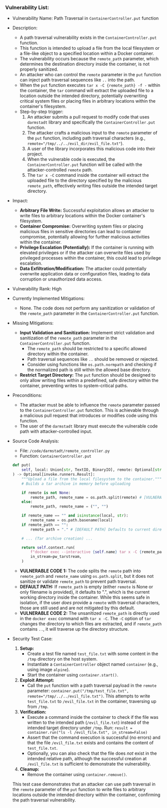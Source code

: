 ### Vulnerability List:

* Vulnerability Name: Path Traversal in `ContainerController.put` function

* Description:
    * A path traversal vulnerability exists in the `ContainerController.put` function.
    * This function is intended to upload a file from the local filesystem or a file-like object to a specified location within a Docker container.
    * The vulnerability occurs because the `remote_path` parameter, which determines the destination directory inside the container, is not properly sanitized.
    * An attacker who can control the `remote` parameter in the `put` function can inject path traversal sequences like `..` into the path.
    * When the `put` function executes `tar x -C {remote_path} -f -` within the container, the `tar` command will extract the uploaded file to a location outside the intended directory, potentially overwriting critical system files or placing files in arbitrary locations within the container's filesystem.
    * Step-by-step trigger:
        1. An attacker submits a pull request to modify code that uses `darmstadt` library and specifically the `ContainerController.put` function.
        2. The attacker crafts a malicious input to the `remote` parameter of the `put` function, including path traversal characters (e.g., `remote="/tmp/../../evil_dir/evil_file.txt"`).
        3. A user of the library incorporates this malicious code into their project.
        4. When the vulnerable code is executed, the `ContainerController.put` function will be called with the attacker-controlled `remote` path.
        5. The `tar x -C` command inside the container will extract the uploaded file to the directory specified by the malicious `remote_path`, effectively writing files outside the intended target directory.

* Impact:
    * **Arbitrary File Write:** Successful exploitation allows an attacker to write files to arbitrary locations within the Docker container's filesystem.
    * **Container Compromise:** Overwriting system files or placing malicious files in sensitive directories can lead to container compromise, potentially allowing for further malicious activities within the container.
    * **Privilege Escalation (Potentially):** If the container is running with elevated privileges or if the attacker can overwrite files used by privileged processes within the container, this could lead to privilege escalation.
    * **Data Exfiltration/Modification:** The attacker could potentially overwrite application data or configuration files, leading to data corruption or unauthorized data access.

* Vulnerability Rank: High

* Currently Implemented Mitigations:
    * None. The code does not perform any sanitization or validation of the `remote_path` parameter in the `ContainerController.put` function.

* Missing Mitigations:
    * **Input Validation and Sanitization:** Implement strict validation and sanitization of the `remote_path` parameter in the `ContainerController.put` function.
        *  The `remote_path` should be restricted to a specific allowed directory within the container.
        *  Path traversal sequences like `..` should be removed or rejected.
        *  Consider using functions like `os.path.normpath` and checking if the normalized path is still within the allowed base directory.
    * **Restrict Target Directory:**  The `put` function should be designed to only allow writing files within a predefined, safe directory within the container, preventing writes to system-critical paths.

* Preconditions:
    * The attacker must be able to influence the `remote` parameter passed to the `ContainerController.put` function. This is achievable through a malicious pull request that introduces or modifies code using this function.
    * The user of the `darmstadt` library must execute the vulnerable code path with attacker-controlled input.

* Source Code Analysis:
    * File: `/code/darmstadt/remote_controller.py`
    * Function: `ContainerController.put`
    ```python
    def put(
        self, local: Union[str, TextIO, BinaryIO], remote: Optional[str] = None
    ) -> Optional[invoke.runners.Result]:
        """Upload a file from the local filesystem to the container."""
        # Builds a tar archive in memory before uploading

        if remote is not None:
            remote_path, remote_name = os.path.split(remote) # [VULNERABLE CODE 1] Path is split but not sanitized
        else:
            remote_path, remote_name = ("", "")

        if remote_name == "" and isinstance(local, str):
            remote_name = os.path.basename(local)
        if remote_path == "":
            remote_path = "." # [DEFAULT PATH] Defaults to current directory, but still unsanitized if 'remote' was provided with traversal chars.

        # ... (Tar archive creation) ...

        return self.context.run(
            f"docker exec --interactive {self.name} tar x -C {remote_path} -f -", # [VULNERABLE CODE 2] Unsanitized remote_path is used in 'tar x -C' command
            in_stream=pw_tarstream,
        )
    ```
    * **VULNERABLE CODE 1:** The code splits the `remote` path into `remote_path` and `remote_name` using `os.path.split`, but it does not sanitize or validate `remote_path` to prevent path traversal.
    * **DEFAULT PATH:** If `remote_path` is empty (either `remote` is None or only filename is provided), it defaults to ".", which is the current working directory inside the container. While this seems safe in isolation, if the user *does* provide a `remote` with traversal characters, those are still used and are not mitigated by this default.
    * **VULNERABLE CODE 2:** The unsanitized `remote_path` is directly used in the `docker exec` command with `tar x -C`. The `-C` option of `tar` changes the directory to which files are extracted, and if `remote_path` contains `..`, it will traverse up the directory structure.

* Security Test Case:
    1. **Setup:**
        * Create a test file named `test_file.txt` with some content in the `/tmp` directory on the host system.
        * Instantiate a `ContainerController` object named `container` (e.g., using image `alpine`).
        * Start the container using `container.start()`.
    2. **Exploit Attempt:**
        * Call the `put` function with a path traversal payload in the `remote` parameter: `container.put("/tmp/test_file.txt", remote="/tmp/../../evil_file.txt")`. This attempts to write `test_file.txt` to `/evil_file.txt` in the container, traversing up from `/tmp`.
    3. **Verification:**
        * Execute a command inside the container to check if the file was written to the intended path (`/evil_file.txt`) instead of the intended target directory under `/tmp`. Run: `result = container.run("ls -l /evil_file.txt", in_stream=False)`
        * Assert that the command execution is successful (no errors) and that the file `/evil_file.txt` exists and contains the content of `test_file.txt`.
        * Optionally, you can also check that the file does *not* exist in the intended relative path, although the successful creation at `/evil_file.txt` is sufficient to demonstrate the vulnerability.
    4. **Cleanup:**
        * Remove the container using `container.remove()`.

    This test case demonstrates that an attacker can use path traversal in the `remote` parameter of the `put` function to write files to arbitrary locations outside the intended directory within the container, confirming the path traversal vulnerability.